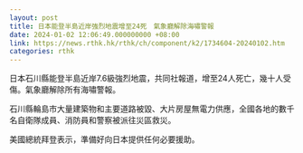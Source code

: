 ```yaml
---
layout: post
title: 日本能登半島近岸強烈地震增至24死　氣象廳解除海嘯警報
date: 2024-01-02 12:06:49.000000000 +08:00
link: https://news.rthk.hk/rthk/ch/component/k2/1734604-20240102.htm
categories: rthk
---
```


日本石川縣能登半島近岸7.6級強烈地震，共同社報道，增至24人死亡，幾十人受傷。氣象廳解除所有海嘯警報。

石川縣輪島市大量建築物和主要道路被毀、大片房屋無電力供應，全國各地的數千名自衛隊成員、消防員和警察被派往災區救災。

美國總統拜登表示，準備好向日本提供任何必要援助。
